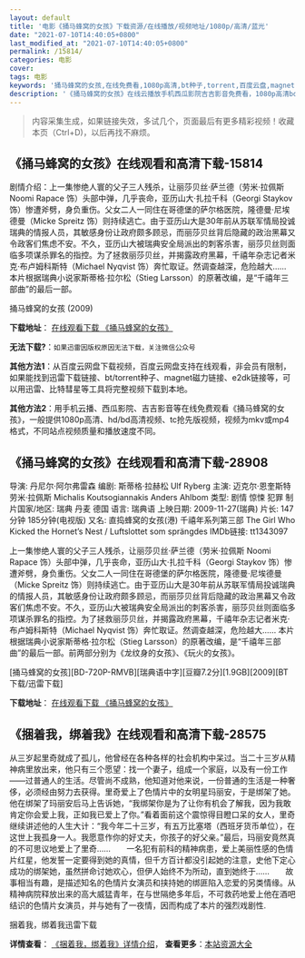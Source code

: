 ```yaml
---
layout: default
title: '电影《捅马蜂窝的女孩》下载资源/在线播放/视频地址/1080p/高清/蓝光'
date: "2021-07-10T14:40:05+0800"
last_modified_at: "2021-07-10T14:40:05+0800"
permalink: /15814/
categories: 电影
cover:
tags: 电影
keywords: '捅马蜂窝的女孩,在线免费看,1080p高清,bt种子,torrent,百度云盘,magnet,磁力链,迅雷下载资源'
description: '《捅马蜂窝的女孩》在线云播放手机西瓜影院吉吉影音免费看，1080p高清bd/hd未删减完整版和tc抢先枪版，mkv/mp4格式，附带bt/torrent种子、magnet/磁力链、百度云盘、网盘资源迅雷下载链接'
---
```


>内容采集生成，如果链接失效，多试几个，页面最后有更多精彩视频！收藏本页（Ctrl+D)，以后再找不麻烦。


## 《捅马蜂窝的女孩》在线观看和高清下载-15814

剧情介绍：上一集惨绝人寰的父子三人残杀，让丽莎贝丝·萨兰德（劳米·拉佩斯 Noomi Rapace 饰）头部中弹，几乎丧命，亚历山大·扎拉千科（Georgi Staykov 饰）惨遭斧劈，身负重伤。父女二人一同住在哥德堡的萨尔格医院，隆德曼·尼埃德曼（Micke Spreitz 饰）则持续逃亡。由于亚历山大是30年前从苏联军情局投诚瑞典的情报人员，其敏感身份让政府颇多顾忌，而丽莎贝丝背后隐藏的政治黑幕又令政客们焦虑不安。不久，亚历山大被瑞典安全局派出的刺客杀害，丽莎贝丝则面临多项谋杀罪名的指控。为了拯救丽莎贝丝，并揭露政府黑幕，千禧年杂志记者米克·布卢姆科斯特（Michael Nyqvist 饰）奔忙取证。然调查越深，危险越大……  　　本片根据瑞典小说家斯蒂格·拉尔松（Stieg Larsson）的原著改编，是“千禧年三部曲”的最后一部。


捅马蜂窝的女孩 (2009)

**下载地址**： [在线观看下载 《捅马蜂窝的女孩》](https://www.btbtdy.me/btdy/dy4403.html) 


**无法下载?**：`如果迅雷因版权原因无法下载，关注微信公众号 `

**其他方法1**：从百度云网盘下载视频，百度云网盘支持在线观看，非会员有限制，如果能找到迅雷下载链接、bt/torrent种子、magnet磁力链接、e2dk链接等，可以用迅雷、比特彗星等工具将完整视频下载到本地。

**其他方法2**：用手机云播、西瓜影院、吉吉影音等在线免费观看《捅马蜂窝的女孩》，一般提供1080p高清、hd/bd高清视频、tc抢先版视频，视频为mkv或mp4格式，不同站点视频质量和播放速度不同。


## 《捅马蜂窝的女孩》在线观看和高清下载-28908

导演: 丹尼尔·阿尔弗雷森 编剧: 斯蒂格·拉赫松 Ulf Ryberg 主演: 迈克尔·恩奎斯特 劳米·拉佩斯 Michalis Koutsogiannakis Anders Ahlbom 类型: 剧情 惊悚 犯罪 制片国家/地区: 瑞典 丹麦 德国 语言: 瑞典语 上映日期: 2009-11-27(瑞典) 片长: 147分钟 185分钟(电视版) 又名: 直捣蜂窝的女孩(港) 千禧年系列第三部 The Girl Who Kicked the Hornet’s Nest / Luftslottet som sprängdes IMDb链接: tt1343097

上一集惨绝人寰的父子三人残杀，让丽莎贝丝·萨兰德（劳米·拉佩斯 Noomi Rapace 饰）头部中弹，几乎丧命，亚历山大·扎拉千科（Georgi Staykov 饰）惨遭斧劈，身负重伤。父女二人一同住在哥德堡的萨尔格医院，隆德曼·尼埃德曼（Micke Spreitz 饰）则持续逃亡。由于亚历山大是30年前从苏联军情局投诚瑞典的情报人员，其敏感身份让政府颇多顾忌，而丽莎贝丝背后隐藏的政治黑幕又令政客们焦虑不安。不久，亚历山大被瑞典安全局派出的刺客杀害，丽莎贝丝则面临多项谋杀罪名的指控。为了拯救丽莎贝丝，并揭露政府黑幕，千禧年杂志记者米克·布卢姆科斯特（Michael Nyqvist 饰）奔忙取证。然调查越深，危险越大…… 本片根据瑞典小说家斯蒂格·拉尔松（Stieg Larsson）的原著改编，是“千禧年三部曲”的最后一部。前两部分别为《龙纹身的女孩》、《玩火的女孩》。


[捅马蜂窝的女孩][BD-720P-RMVB][瑞典语中字][豆瓣7.2分][1.9GB][2009][BT下载/迅雷下载]

**下载地址**： [在线观看下载 《捅马蜂窝的女孩》](https://www.btdx8.com/torrent/the_girl_who_kicked_the_hornets_nest_2009.html) 


## 《捆着我，绑着我》在线观看和高清下载-28575

从三岁起里奇就成了孤儿，他曾经在各种各样的社会机构中呆过。当二十三岁从精神病里放出来，他只有三个愿望：找一个妻子，组成一个家庭，以及有一份工作&mdash;—过普通人的生活。尽管尚不成熟，他知道对他来说，一份普通的生活是一种奢侈，必须经由努力去获得。里奇爱上了色情片中的女明星玛丽安，于是绑架了她。他在绑架了玛丽安后马上告诉她，“我绑架你是为了让你有机会了解我，因为我敢肯定你会爱上我，正如我已爱上了你。&rdquo;看着面前这个震惊得目瞪口呆的女人，里奇继续讲述他的人生大计：“我今年二十三岁，有五万比塞塔（西班牙货币单位），在这世上我孤身一人。我愿意作你的好丈夫，你孩子的好父亲。&rdquo;最后，玛丽安竟然真的不可思议地爱上了里奇……　　一名犯有前科的精神病患，爱上美丽性感的色情片红星，他发誓一定要得到她的真情，但千方百计都没引起她的注意，史他下定心成功的绑架她，虽然拼命讨她欢心，但伊人始终不为所动，直到她终于&hellip;…　　故事相当有趣，是描述知名的色情片女演员和挟持她的绑匪陷入恋爱的另类情缘。从精神病院释放出来的高大威猛青年，在与世隔绝多年后，不可救药地爱上他在酒吧结识的色情片女演员，并与她有了一夜情，因而构成了本片的强烈戏剧性.


捆着我，绑着我迅雷下载

**详情查看**： [《捆着我，绑着我》详情介绍](/movie/28575/)， **查看更多**：[本站资源大全](/movie/t/all/)

